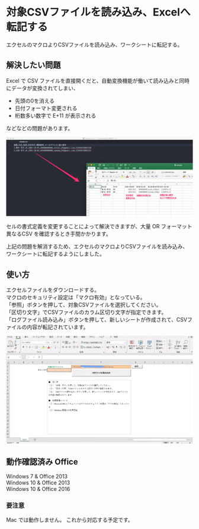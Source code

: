 # 対象CSVファイルを読み込み、Excelへ転記する

エクセルのマクロよりCSVファイルを読み込み、ワークシートに転記する。

## 解決したい問題
Excel で CSV ファイルを直接開くだと、自動変換機能が働いて読み込みと同時にデータが変換されてしまい、

- 先頭の0を消える
- 日付フォーマト変更される
- 桁数多い数字で E+11 が表示される

などなどの問題があります。

<img src="https://github.com/megumiimai/CsvToExcel/blob/master/docs/csv_open_to_excel_%20malfunction.png" width="600">

セルの書式定義を変更することによって解決できますが、大量 OR フォーマット異なるCSV を確認するとき手間かかります。


上記の問題を解消するため、エクセルのマクロよりCSVファイルを読み込み、ワークシートに転記するようにしました。

## 使い方
エクセルファイルをダウンロードする。</br>
マクロのセキュリティ設定は「マクロ有効」となっている。</br>
「参照」ボタンを押して、対象CSVファイルを選択してください。</br>
「区切り文字」でCSVファイルのカラム区切り文字が指定できます。</br>
「ログファイル読み込み」ボタンを押して、新しいシートが作成されて、CSVファイルの内容が転記されています。<br>

<img src="https://github.com/megumiimai/CsvToExcel/blob/master/docs/how_to.gif" width="800">



## 動作確認済み Office
Windows 7  & Office 2013<br>
Windows 10 & Office 2013<br>
Windows 10 & Office 2016<br>


### 要注意
Mac では動作しません。
これから対応する予定です。
